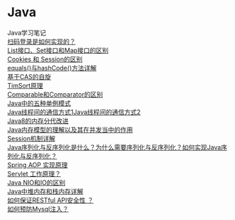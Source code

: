 # Java
Java学习笔记<br/>
[扫码登录是如何实现的？](https://www.jianshu.com/p/7f072ac61763) <br/>
[List接口、Set接口和Map接口的区别](http://blog.csdn.net/zcg_java/article/details/43232251)<br/>
[Cookies 和 Session的区别](http://blog.csdn.net/axin66ok/article/details/6175522)<br/>
[equals()与hashCode()方法详解](http://www.cnblogs.com/Qian123/p/5703507.html)<br/>
[基于CAS的自旋](https://www.kancloud.cn/seaboat/java-concurrent/117870)<br/>
[TimSort原理](https://baike.baidu.com/item/TimSort/10279720?fr=aladdin)<br/>
[Comparable和Comparator的区别](http://www.cnblogs.com/szlbm/p/5504634.html)<br/>
[Java中的五种单例模式](http://www.cnblogs.com/hupp/p/4487521.html)<br/>
[Java线程间的通信方式1](http://www.cnblogs.com/mengdd/archive/2013/02/20/2917956.html)[Java线程间的通信方式2](http://www.jb51.net/article/84213.htm)<br/>
[Java8的内存分代改进](http://blog.csdn.net/chlu113/article/details/51890469)<br/>
[Java内存模型的理解以及其在并发当中的作用](http://www.cnblogs.com/_popc/p/6096517.html)<br/>
[Session机制详解](http://justsee.iteye.com/blog/1570652)<br/>
[Java序列化与反序列化是什么？为什么需要序列化与反序列化？如何实现Java序列化与反序列化？](http://blog.csdn.net/wangloveall/article/details/7992448/)<br/>
[Spring AOP 实现原理](http://blog.csdn.net/moreevan/article/details/11977115/)<br/>
[Servlet 工作原理？](https://www.ibm.com/developerworks/cn/java/j-lo-servlet/)<br/>
[Java NIO和IO的区别](http://www.jb51.net/article/50621.htm)<br/>
[Java中堆内存和栈内存详解](http://www.cnblogs.com/whgw/archive/2011/09/29/2194997.html)<br/>
[如何保证RESTful API安全性 ？](http://blog.csdn.net/ywk253100/article/details/25654101)<br/>
[如何预防Mysql注入？](http://www.jb51.net/article/87948.htm)<br/>
